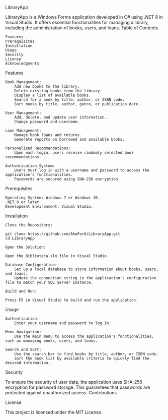 LibraryApp

LibraryApp is a Windows Forms application developed in C# using .NET 8 in Visual Studio. It offers essential functionalities for managing a library, including the administration of books, users, and loans.
Table of Contents

    Features
    Prerequisites
    Installation
    Usage
    Security
    License
    Acknowledgments

Features

    Book Management:
        Add new books to the library.
        Delete existing books from the library.
        Display a list of available books.
        Search for a book by title, author, or ISBN code.
        Sort books by title, author, genre, or publication date.

    User Management:
        Add, delete, and update user information.
        Change password and username.

    Loan Management:
        Manage book loans and returns.
        Generate reports on borrowed and available books.

    Personalized Recommendations:
        Upon each login, users receive randomly selected book recommendations.

    Authentication System:
        Users must log in with a username and password to access the application's functionalities.
        Passwords are secured using SHA-256 encryption.

Prerequisites

    Operating System: Windows 7 or Windows 10.
    .NET 8 or later
    Development Environment: Visual Studio.

Installation

    Clone the Repository:

    git clone https://github.com/AkoForU/LibraryApp.git
    cd LibraryApp

    Open the Solution:

    Open the Biblioteca.sln file in Visual Studio.

    Database Configuration:
        Set up a local database to store information about books, users, and loans.
        Update the connection string in the application's configuration file to match your SQL Server instance.

    Build and Run:

    Press F5 in Visual Studio to build and run the application.

Usage

    Authentication:
        Enter your username and password to log in.

    Menu Navigation:
        Use the main menu to access the application's functionalities, such as managing books, users, and loans.

    Search and Sort:
        Use the search bar to find books by title, author, or ISBN code.
        Sort the book list by available criteria to quickly find the desired information.

Security

To ensure the security of user data, the application uses SHA-256 encryption for password storage. This guarantees that passwords are protected against unauthorized access.
Contributions


License

This project is licensed under the MIT License.
